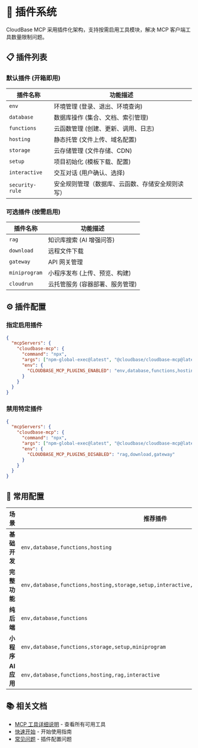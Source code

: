 # 🔌 插件系统

CloudBase MCP 采用插件化架构，支持按需启用工具模块，解决 MCP 客户端工具数量限制问题。

## 📋 插件列表

### 默认插件 (开箱即用)

| 插件名称 | 功能描述 |
|----------|----------|
| `env` | 环境管理 (登录、退出、环境查询) |
| `database` | 数据库操作 (集合、文档、索引管理) |
| `functions` | 云函数管理 (创建、更新、调用、日志) |
| `hosting` | 静态托管 (文件上传、域名配置) |
| `storage` | 云存储管理 (文件存储、CDN) |
| `setup` | 项目初始化 (模板下载、配置) |
| `interactive` | 交互对话 (用户确认、选择) |
| `security-rule` | 安全规则管理（数据库、云函数、存储安全规则读写） |

### 可选插件 (按需启用)

| 插件名称 | 功能描述 |
|----------|----------|
| `rag` | 知识库搜索 (AI 增强问答) |
| `download` | 远程文件下载 |
| `gateway` | API 网关管理 |
| `miniprogram` | 小程序发布 (上传、预览、构建) |
| `cloudrun` | 云托管服务 (容器部署、服务管理) |

## ⚙️ 插件配置

### 指定启用插件

```json
{
  "mcpServers": {
    "cloudbase-mcp": {
      "command": "npx",
      "args": ["npm-global-exec@latest", "@cloudbase/cloudbase-mcp@latest"],
      "env": {
        "CLOUDBASE_MCP_PLUGINS_ENABLED": "env,database,functions,hosting"
      }
    }
  }
}
```

### 禁用特定插件

```json
{
  "mcpServers": {
    "cloudbase-mcp": {
      "command": "npx",
      "args": ["npm-global-exec@latest", "@cloudbase/cloudbase-mcp@latest"],
      "env": {
        "CLOUDBASE_MCP_PLUGINS_DISABLED": "rag,download,gateway"
      }
    }
  }
}
```

## 🎯 常用配置

| 场景 | 推荐插件 |
|------|----------|
| **基础开发** | `env,database,functions,hosting` |
| **完整功能** | `env,database,functions,hosting,storage,setup,interactive,rag,download,gateway,miniprogram` |
| **纯后端** | `env,database,functions` |
| **小程序** | `env,database,functions,storage,setup,miniprogram` |
| **AI 应用** | `env,database,functions,hosting,rag,interactive` |

## 📚 相关文档

- [MCP 工具详细说明](mcp-tools.md) - 查看所有可用工具
- [快速开始](getting-started.md) - 开始使用指南
- [常见问题](faq.md) - 插件配置问题 